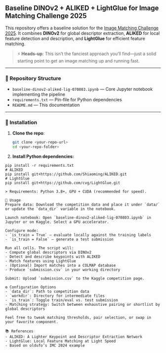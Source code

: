 ## Baseline DINOv2 + ALIKED + LightGlue for Image Matching Challenge 2025

This repository offers a baseline solution for the [Image Matching Challenge 2025](https://www.kaggle.com/competitions/image-matching-challenge-2025). It combines **DINOv2** for global descriptor extraction, **ALIKED** for local feature detection and description, and **LightGlue** for efficient feature matching.

> ⚡ **Heads-up**: This isn’t the fanciest approach you’ll find—just a solid starting point to get an image matching up and running fast.
> 
---

### 📁 Repository Structure

- `baseline-dinov2-aliked-lig-070803.ipynb` — Core Jupyter notebook implementing the pipeline  
- `requirements.txt`                  — Pin-file for Python dependencies  
- `README.md`                         — This documentation

---

### 🔧 Installation

1. **Clone the repo**:  
   ```bash
   git clone <your-repo-url>
   cd <your-repo-folder>

2. **Install Python dependencies:**
```
pip install -r requirements.txt
# ALIKED
pip install git+https://github.com/Shiaoming/ALIKED.git
# LightGlue
pip install git+https://github.com/cvg/LightGlue.git

> Requirements: Python 3.8+, GPU + CUDA (recommended for speed).

🚀 Usage  
Prepare data: Download the competition data and place it under `data/` or update the `data_dir` variable in the notebook.

Launch notebook: Open `baseline-dinov2-aliked-lig-070803.ipynb` in Jupyter or on Kaggle. Select a GPU accelerator.

Configure mode:  
- `is_train = True` — evaluate locally against the training labels  
- `is_train = False` — generate a test submission

Run all cells. The script will:  
- Compute global descriptors via DINOv2  
- Detect and describe keypoints with ALIKED  
- Match features using LightGlue  
- (Optional) Import matches into a COLMAP database  
- Produce `submission.csv` in your working directory

Submit: Upload `submission.csv` to the Kaggle competition page.

⚙️ Configuration Options  
- `data_dir`: Path to competition data  
- `workdir`: Directory for intermediate files  
- `is_train`: Toggle train/eval vs. test submission  
- Matching strategy: Switch between exhaustive pairing or shortlist by global descriptors  

Feel free to tweak matching thresholds, pair selection, or swap in your favorite component.

📚 References  
- ALIKED: A Lighter Keypoint and Descriptor Extraction Network  
- LightGlue: Local Feature Matching at Light Speed  
- Based on oldufo’s IMC 2024 example

